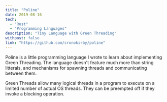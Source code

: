 ```yaml
---
title: "Poline"
date: 2019-08-16
tech:
  - "Rust"
  - "Programming Languages"
description: "Tiny Language with Green Threading"
withpost: false
link: "https://github.com/cronokirby/poline"
---
```

Poline is a little programming language I wrote to learn
about implementing Green Threading. The language
doesn't feature much more than string litterals, and mechanisms
for spawning threads and communicating between them.

Green Threads allow many logical threads in a program to
execute on a limited number of actual OS threads. They
can be preempted off if they invoke a blocking operation.
<!--more-->
